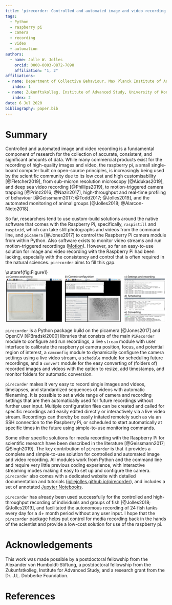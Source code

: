 ```yaml
---
title: 'pirecorder: Controlled and automated image and video recording with the raspberry pi'
tags:
  - Python
  - raspberry pi
  - camera
  - recording
  - video
  - automation
authors:
  - name: Jolle W. Jolles
    orcid: 0000-0003-0872-7098
    affiliation: "1, 2"
affiliations:
 - name: Department of Collective Behaviour, Max Planck Institute of Animal Behaviour, Konstanz, Germany
   index: 1
 - name: Zukunftskolleg, Institute of Advanced Study, University of Konstanz, Germany
   index: 2
date: 6 Jul 2020
bibliography: paper.bib
---
```


# Summary
Controlled and automated image and video recording is a fundamental component of research for the collection of accurate, consistent, and significant amounts of data. While many commercial products exist for the recording of high-quality images and video, the raspberry pi, a small single-board computer built on open-source principles, is increasingly being used by the scientific community due to its low cost and high customisability [@Fletcher2019], from sub-micron resolution microscopy [@Aidukas2019], and deep sea video recording [@Phillips2019], to motion-triggered camera trapping [@Prinz2016; @Nazir2017], high-throughput and real-time profiling of behaviour [@Geissmann2017; @Todd2017; @Jolles2019], and the automated monitoring of animal groups [@Jolles2018; @Alarcon-Nieto2018].

So far, researchers tend to use custom-build solutions around the native software that comes with the Raspberry Pi, specifically, `raspistill` and `raspivid`, which can take still photographs and videos from the command line, and `picamera` [@Jones2017] to control the Raspberry Pi camera module from within Python. Also software exists to monitor video streams and run motion-triggered recordings ([Motion](https://motion-project.github.io)). However, so far an easy-to-use solution for image and video recording with the Raspberry Pi had been lacking, especially with the consistency and control that is often required in the natural sciences. `pirecorder` aims to fill this gap.

\autoref{fig:Figure1}
![Figure 1. pirecorder, a complete solution for media recording with the raspberry pi.\label{fig:Figure1}](Figure1.jpg)

`pirecorder` is a Python package build on the picamera [@Jones2017] and OpenCV [@Bradski2000] libraries that consists of the main `PiRecorder` module to configure and run recordings, a live `stream` module with user interface to calibrate the raspberry pi camera position, focus, and potential region of interest, a `camconfig` module to dynamically configure the camera settings using a live video stream, a `schedule` module for scheduling future recordings, and a `convert` module for the easy converting of (folders of) recorded images and videos with the option to resize, add timestamps, and monitor folders for automatic conversion.

`pirecorder` makes it very easy to record single images and videos, timelapses, and standardized sequences of videos with automatic filenaming. It is possible to set a wide range of camera and recording settings that are then automatically used for future recordings without further user input. Multiple configuration files can be created and called for specific recordings and easily edited directly or interactively via a live video stream. Recordings can thereby be easily initated remotely such as via an SSH connection to the Raspberry Pi, or scheduled to start automatically at specific times in the future using simple-to-use monitoring commands.

Some other specific solutions for media recording with the Raspberry Pi for scientific research have been described in the literature [@Geissmann2017; @Singh2019]. The key contribution of `pirecorder` is that it provides a complete and simple-to-use solution for controlled and automated image and video recording. All modules work from Python and the command line and require very little previous coding experience, with interactive streaming modes making it easy to set up and configure the camera. `pirecorder` also comes with a dedicated website with detailed documentation and tutorials ([jollejolles.github.io/pirecorder](https://jollejolles.github.io/pirecorder/)), and includes a set of annotated [Jupyter Notebooks](https://github.com/JolleJolles/pirecorder/tree/master/notebooks).

`pirecorder` has already been used successfully for the controlled and high-throughput recording of individuals and groups of fish [@Jolles2018; @Jolles2019], and facilitated the autonomous recording of 24 fish tanks every day for a 4+ month period without any user input. I hope that the `pirecorder` package helps put control for media recording back in the hands of the scientist and provide a low-cost solution for use of the raspberry pi.


# Acknowledgements
This work was made possible by a postdoctoral fellowship from the Alexander von Humboldt-Stiftung, a postdoctoral fellowship from the Zukunfstkolleg, Institute for Advanced Study, and a research grant from the Dr. J.L. Dobberke Foundation.

# References
